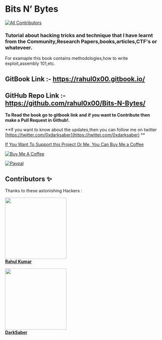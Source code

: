 # Bits N’ Bytes

[![All Contributors](https://img.shields.io/badge/all--contributors-2-%23EEA47FFF?style=flat)](#contributors-)

### Tutorial about hacking tricks and technique that I have learnt from the Community,Research Papers,books,articles,CTF's or whateveer.

For examaple this book contains methodologies,how to write exploit,assembly 101,etc.

## GitBook Link :- https://rahul0x00.gitbook.io/
## GitHub Repo Link :- https://github.com/rahul0x00/Bits-N-Bytes/

 **To Read the book go to gitbook link and if you want to Contribute then make a Pull Request in Github!.**
 

\*\*If you want to know about the updates,then you can follow me on twitter [https://twitter.com/0xdarksaber](https://twitter.com/0xdarksaber) \*\*

[If You Want To Support this Project Or Me, You Can Buy Me a Coffee](https://www.buymeacoffee.com/rahul0x00)

[![Buy Me A Coffee](https://www.buymeacoffee.com/assets/img/custom\_images/orange\_img.png)](https://www.buymeacoffee.com/rahul0x00)

[![Paypal](https://www.paypalobjects.com/webstatic/mktg/Logo/pp-logo-150px.png)](https://paypal.me/rahul0x00)



## Contributors ✨

Thanks to these astonishing Hackers :

<p><a href="https://github.com/rahul0x00"><img src="https://user-images.githubusercontent.com/104289350/190708729-a30bc55e-0fe5-4bd0-a4f7-eda47765a952.jpg" width=200; alt=""><br><strong>Rahul Kumar</strong></a><br><a href="./#contrib-rahul0x00"></a></p> 
<p><a href="https://github.com/darks4ber"><img src="https://user-images.githubusercontent.com/104289350/193394441-ecb02d11-87fc-4f94-ad27-bbf8e93bf8e4.jpeg " width=200;  alt=""><br><strong>DarkSaber</strong></a><br><a href="./#contrib-darks4ber"></a></p> 

